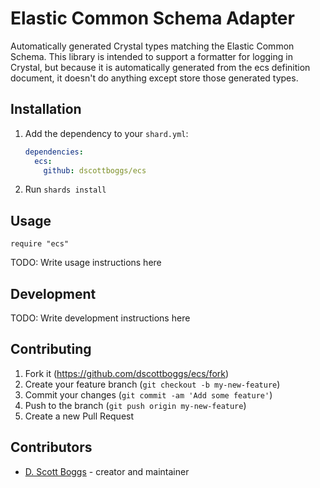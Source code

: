# Elastic Common Schema Adapter

Automatically generated Crystal types matching the Elastic Common Schema. This
library is intended to support a formatter for logging in Crystal, but because
it is automatically generated from the ecs definition document, it doesn't do
anything except store those generated types.

## Installation

1. Add the dependency to your `shard.yml`:

   ```yaml
   dependencies:
     ecs:
       github: dscottboggs/ecs
   ```

2. Run `shards install`

## Usage

```crystal
require "ecs"
```

TODO: Write usage instructions here

## Development

TODO: Write development instructions here

## Contributing

1. Fork it (<https://github.com/dscottboggs/ecs/fork>)
2. Create your feature branch (`git checkout -b my-new-feature`)
3. Commit your changes (`git commit -am 'Add some feature'`)
4. Push to the branch (`git push origin my-new-feature`)
5. Create a new Pull Request

## Contributors

- [D. Scott Boggs](https://github.com/dscottboggs) - creator and maintainer
